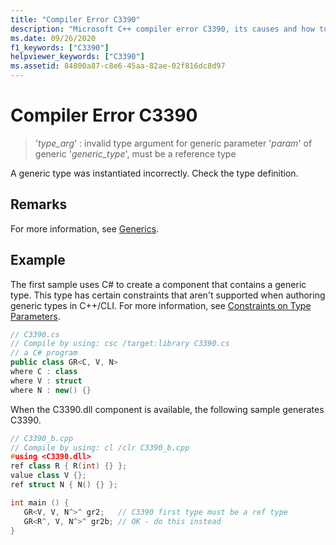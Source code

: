 ```yaml
---
title: "Compiler Error C3390"
description: "Microsoft C++ compiler error C3390, its causes and how to resolve them."
ms.date: 09/26/2020
f1_keywords: ["C3390"]
helpviewer_keywords: ["C3390"]
ms.assetid: 84800a87-c8e6-45aa-82ae-02f816dc8d97
---
```

# Compiler Error C3390

> '*type_arg*' : invalid type argument for generic parameter '*param*' of generic '*generic_type*', must be a reference type

A generic type was instantiated incorrectly. Check the type definition.

## Remarks

For more information, see [Generics](../../extensions/generics-cpp-component-extensions.md).

## Example

The first sample uses C# to create a component that contains a generic type. This type has certain constraints that aren't supported when authoring generic types in C++/CLI. For more information, see [Constraints on Type Parameters](/dotnet/csharp/programming-guide/generics/constraints-on-type-parameters).

```csharp
// C3390.cs
// Compile by using: csc /target:library C3390.cs
// a C# program
public class GR<C, V, N>
where C : class
where V : struct
where N : new() {}
```

When the C3390.dll component is available, the following sample generates C3390.

```cpp
// C3390_b.cpp
// Compile by using: cl /clr C3390_b.cpp
#using <C3390.dll>
ref class R { R(int) {} };
value class V {};
ref struct N { N() {} };

int main () {
   GR<V, V, N^>^ gr2;   // C3390 first type must be a ref type
   GR<R^, V, N^>^ gr2b; // OK - do this instead
}
```
